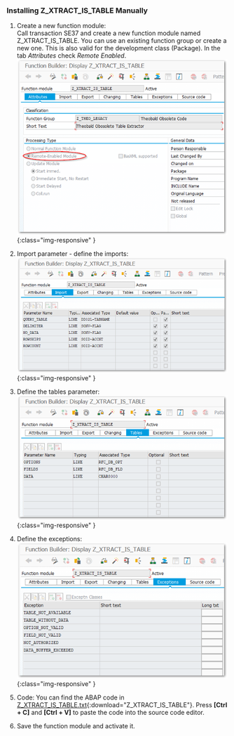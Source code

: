 
### Installing Z_XTRACT_IS_TABLE Manually

1. Create a new function module:<br>
Call transaction SE37 and create a new function module named Z_XTRACT_IS_TABLE. You can use an existing function group or create a new one. This is also valid for the development class (Package).
In the tab *Attributes* check *Remote Enabled*.
![Z-Custom-Funcion-01](/img/content/Z_XTRACT_IS_TABLE00.png){:class="img-responsive" }

2. Import parameter - define the imports:
![Z-Custom-Function-02](/img/content/Z_XTRACT_IS_TABLE01.png){:class="img-responsive" }

3. Define the tables parameter:
![Z-Custom-Function-03](/img/content/Z_XTRACT_IS_TABLE02.png){:class="img-responsive" }

4. Define the exceptions:
![Z-Custom-Function-04](/img/content/Z_XTRACT_IS_TABLE03.png){:class="img-responsive" }

5. Code: You can find the ABAP code in [Z_XTRACT_IS_TABLE.txt](/docs/sap-customizing/Z_XTRACT_IS_TABLE.txt){:download="Z_XTRACT_IS_TABLE"}. Press **[Ctrl + C]** and **[Ctrl + V]**  to paste the code into the source code editor.
6. Save the function module and activate it.

